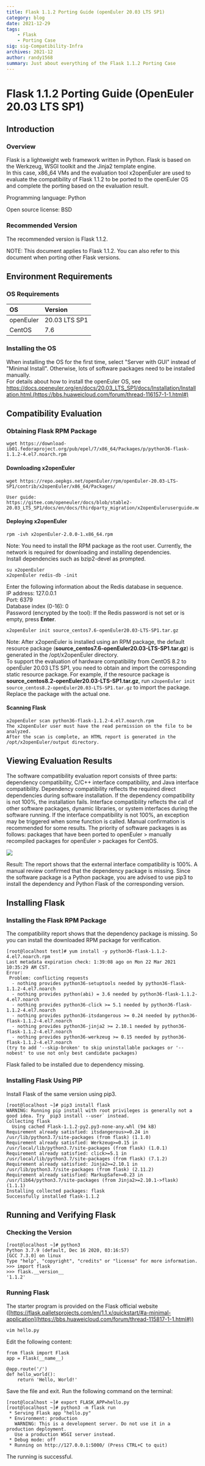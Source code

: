```yaml
---
title: Flask 1.1.2 Porting Guide (openEuler 20.03 LTS SP1)
category: blog 
date: 2021-12-29
tags: 
    - Flask 
    - Porting Case
sig: sig-Compatibility-Infra
archives: 2021-12
author: randy1568
summary: Just about everything of the Flask 1.1.2 Porting Case
---
```


# Flask 1.1.2 Porting Guide (OpenEuler 20.03 LTS SP1)



## Introduction

### Overview

Flask is a lightweight web framework written in Python. Flask is based on the Werkzeug, WSGI toolkit and the Jinja2 template engine.  
In this case, x86_64 VMs and the evaluation tool x2openEuler are used to evaluate the compatibility of Flask 1.1.2 to be ported to the openEuler OS and complete the porting based on the evaluation result.  

Programming language: Python

Open source license: BSD

### Recommended Version

The recommended version is Flask 1.1.2.

NOTE: This document applies to Flask 1.1.2. You can also refer to this document when porting other Flask versions.

## Environment Requirements

### OS Requirements

| OS | Version         |
| :-------- | :------------ |
| openEuler | 20.03 LTS SP1 |
| CentOS    | 7.6           |

### Installing the OS

When installing the OS for the first time, select "Server with GUI" instead of "Minimal Install". Otherwise, lots of software packages need to be installed manually.  
For details about how to install the openEuler OS, see https://docs.openeuler.org/en/docs/20.03_LTS_SP1/docs/Installation/Installation.html.(https://bbs.huaweicloud.com/forum/thread-116157-1-1.html#)

## Compatibility Evaluation

### Obtaining Flask RPM Package

```
wget https://download-ib01.fedoraproject.org/pub/epel/7/x86_64/Packages/p/python36-flask-1.1.2-4.el7.noarch.rpm
```

#### Downloading x2openEuler

```
wget https://repo.oepkgs.net/openEuler/rpm/openEuler-20.03-LTS-SP1/contrib/x2openEuler/x86_64/Packages/

User guide:
https://gitee.com/openeuler/docs/blob/stable2-20.03_LTS_SP1/docs/en/docs/thirdparty_migration/x2openEuleruserguide.md
```

#### Deploying x2openEuler

```
rpm -ivh x2openEuler-2.0.0-1.x86_64.rpm
```

Note: 
You need to install the RPM package as the root user. Currently, the network is required for downloading and installing dependencies.  
Install dependencies such as bzip2-devel as prompted.

```
su x2openEuler
x2openEuler redis-db -init
```

Enter the following information about the Redis database in sequence.   
IP address: 127.0.0.1  
Port: 6379  
Database index (0-16): 0  
Password (encrypted by the tool): If the Redis password is not set or is empty, press **Enter**.  

```
x2openEuler init source_centos7.6-openEuler20.03-LTS-SP1.tar.gz
```

Note: After x2openEuler is installed using an RPM package, the default resource package (**source_centos7.6-openEuler20.03-LTS-SP1.tar.gz**) is generated in the /opt/x2openEuler directory.  
To support the evaluation of hardware compatibility from CentOS 8.2 to openEuler 20.03 LTS SP1, you need to obtain and import the corresponding static resource package. For example, if the resource package is **source_centos8.2-openEuler20.03-LTS-SP1.tar.gz**, run `x2openEuler init source_centos8.2-openEuler20.03-LTS-SP1.tar.gz` to import the package. Replace the package with the actual one.  

#### Scanning Flask

```
x2openEuler scan python36-flask-1.1.2-4.el7.noarch.rpm
The x2openEuler user must have the read permission on the file to be analyzed.
After the scan is complete, an HTML report is generated in the /opt/x2openEuler/output directory.
```

## Viewing Evaluation Results

The software compatibility evaluation report consists of three parts: dependency compatibility, C/C++ interface compatibility, and Java interface compatibility. Dependency compatibility reflects the required direct dependencies during software installation. If the dependency compatibility is not 100%, the installation fails. Interface compatibility reflects the call of other software packages, dynamic libraries, or system interfaces during the software running. If the interface compatibility is not 100%, an exception may be triggered when some function is called. Manual confirmation is recommended for some results. The priority of software packages is as follows: packages that have been ported to openEuler > manually recompiled packages for openEuler > packages for CentOS.  

<img src="./image/flask.png">  

Result: The report shows that the external interface compatibility is 100%. A manual review confirmed that the dependency package is missing. Since the software package is a Python package, you are advised to use pip3 to install the dependency and Python Flask of the corresponding version.  

## Installing Flask

### Installing the Flask RPM Package

The compatibility report shows that the dependency package is missing. So you can install the downloaded RPM package for verification.  

```
[root@localhost test]# yum install -y python36-flask-1.1.2-4.el7.noarch.rpm
Last metadata expiration check: 1:39:08 ago on Mon 22 Mar 2021 10:35:29 AM CST.
Error:
 Problem: conflicting requests
  - nothing provides python36-setuptools needed by python36-flask-1.1.2-4.el7.noarch
  - nothing provides python(abi) = 3.6 needed by python36-flask-1.1.2-4.el7.noarch
  - nothing provides python36-click >= 5.1 needed by python36-flask-1.1.2-4.el7.noarch
  - nothing provides python36-itsdangerous >= 0.24 needed by python36-flask-1.1.2-4.el7.noarch
  - nothing provides python36-jinja2 >= 2.10.1 needed by python36-flask-1.1.2-4.el7.noarch
  - nothing provides python36-werkzeug >= 0.15 needed by python36-flask-1.1.2-4.el7.noarch
(try to add '--skip-broken' to skip uninstallable packages or '--nobest' to use not only best candidate packages)
```

Flask failed to be installed due to dependency missing.

### Installing Flask Using PIP

Install Flask of the same version using pip3.

```
[root@localhost ~]# pip3 install flask
WARNING: Running pip install with root privileges is generally not a good idea. Try `pip3 install --user` instead.
Collecting flask
  Using cached Flask-1.1.2-py2.py3-none-any.whl (94 kB)
Requirement already satisfied: itsdangerous>=0.24 in /usr/lib/python3.7/site-packages (from flask) (1.1.0)
Requirement already satisfied: Werkzeug>=0.15 in /usr/local/lib/python3.7/site-packages (from flask) (1.0.1)
Requirement already satisfied: click>=5.1 in /usr/local/lib/python3.7/site-packages (from flask) (7.1.2)
Requirement already satisfied: Jinja2>=2.10.1 in /usr/lib/python3.7/site-packages (from flask) (2.11.2)
Requirement already satisfied: MarkupSafe>=0.23 in /usr/lib64/python3.7/site-packages (from Jinja2>=2.10.1->flask) (1.1.1)
Installing collected packages: flask
Successfully installed flask-1.1.2
```

## Running and Verifying Flask

### Checking the Version

```
[root@localhost ~]# python3
Python 3.7.9 (default, Dec 16 2020, 03:16:57)
[GCC 7.3.0] on linux
Type "help", "copyright", "credits" or "license" for more information.
>>> import flask
>>> flask.__version__
'1.1.2'
```

### Running Flask

The starter program is provided on the Flask official website ([https://flask.palletsprojects.com/en/1.1.x/quickstart/#a-minimal-application](https://bbs.huaweicloud.com/forum/thread-115817-1-1.html#))

```
vim hello.py
```

Edit the following content:

```
from flask import Flask
app = Flask(__name__)

@app.route('/')
def hello_world():
    return 'Hello, World!'
```

Save the file and exit. Run the following command on the terminal:

```
[root@localhost ~]# export FLASK_APP=hello.py
[root@localhost ~]# python3 -m flask run
 * Serving Flask app "hello.py"
 * Environment: production
   WARNING: This is a development server. Do not use it in a production deployment.
   Use a production WSGI server instead.
 * Debug mode: off
 * Running on http://127.0.0.1:5000/ (Press CTRL+C to quit)
```

The running is successful.

